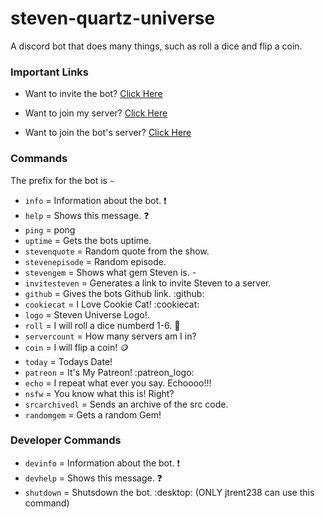 # steven-quartz-universe
A discord bot that does many things, such as roll a dice and flip a coin.

### Important Links
- Want to invite the bot? [Click Here](https://discordapp.com/oauth2/authorize?&client_id=421786371183869952&scope=bot&permissions=3255296)

- Want to join my server? [Click Here](https://discord.gg/ndhwqfW)

- Want to join the bot's server? [Click Here](https://discord.gg/pkgVZtA)

### Commands
The prefix for the bot is `~`
- `info` = Information about the bot. :exclamation: 
- `help` = Shows this message. :question: 
- `ping` = pong
- `uptime` = Gets the bots uptime.
- `stevenquote` = Random quote from the show.
- `stevenepisode` = Random episode.
- `stevengem` = Shows what gem Steven is. - 
- `invitesteven` = Generates a link to invite Steven to a server.
- `github` = Gives the bots Github link. :github:
- `cookiecat` = I Love Cookie Cat! :cookiecat:
- `logo` = Steven Universe Logo!.
- `roll` = I will roll a dice numberd 1-6. :game_die:
- `servercount` = How many servers am I in?
- `coin` = I will flip a coin! :coin:
- `today` = Todays Date!
- `patreon` = It's My Patreon! :patreon_logo:
- `echo` = I repeat what ever you say. Echoooo!!!
- `nsfw` = You know what this is! Right?
- `srcarchivedl` = Sends an archive of the src code.
- `randomgem` = Gets a random Gem!

### Developer Commands

- `devinfo` = Information about the bot. :exclamation: 
- `devhelp` = Shows this message. :question: 
- `shutdown` = Shutsdown the bot. :desktop: (ONLY jtrent238 can use this command)